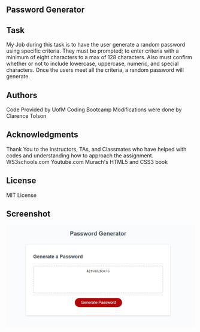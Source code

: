  ## Password Generator

## Task

My Job during this task is to have the user generate a random password using specific criteria. They must be prompted; to enter criteria with a minimum of eight characters to a max of 128 characters. Also must confirm whether or not to include lowercase, uppercase, numeric, and special characters. Once the users meet all the criteria, a random password will generate.

## Authors
Code Provided by UofM Coding Bootcamp Modifications were done by Clarence Tolson

## Acknowledgments 
Thank You to the Instructors, TAs, and Classmates who have helped with codes and understanding how to approach the assignment. WS3schools.com Youtube.com Murach's HTML5 and CSS3 book

## License
MIT License 

## Screenshot
![alt text](./Password%20Screenshot.jpg)